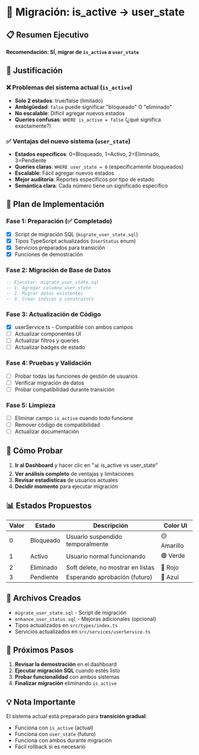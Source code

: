 # 🔄 Migración: is_active → user_state

## 📋 Resumen Ejecutivo

**Recomendación: SÍ, migrar de `is_active` a `user_state`**

## 🎯 Justificación

### ❌ Problemas del sistema actual (`is_active`)
- **Solo 2 estados**: true/false (limitado)
- **Ambigüedad**: `false` puede significar "bloqueado" O "eliminado"
- **No escalable**: Difícil agregar nuevos estados
- **Queries confusas**: `WHERE is_active = false` (¿qué significa exactamente?)

### ✅ Ventajas del nuevo sistema (`user_state`)
- **Estados específicos**: 0=Bloqueado, 1=Activo, 2=Eliminado, 3=Pendiente
- **Queries claras**: `WHERE user_state = 0` (específicamente bloqueados)
- **Escalable**: Fácil agregar nuevos estados
- **Mejor auditoría**: Reportes específicos por tipo de estado
- **Semántica clara**: Cada número tiene un significado específico

## 🚀 Plan de Implementación

### Fase 1: Preparación (✅ Completado)
- [x] Script de migración SQL (`migrate_user_state.sql`)
- [x] Tipos TypeScript actualizados (`UserStatus` enum)
- [x] Servicios preparados para transición
- [x] Funciones de demostración

### Fase 2: Migración de Base de Datos
```sql
-- Ejecutar: migrate_user_state.sql
-- 1. Agregar columna user_state
-- 2. Migrar datos existentes
-- 3. Crear índices y constraints
```

### Fase 3: Actualización de Código
- [x] userService.ts - Compatible con ambos campos
- [ ] Actualizar componentes UI
- [ ] Actualizar filtros y queries
- [ ] Actualizar badges de estado

### Fase 4: Pruebas y Validación
- [ ] Probar todas las funciones de gestión de usuarios
- [ ] Verificar migración de datos
- [ ] Probar compatibilidad durante transición

### Fase 5: Limpieza
- [ ] Eliminar campo `is_active` cuando todo funcione
- [ ] Remover código de compatibilidad
- [ ] Actualizar documentación

## 🧪 Cómo Probar

1. **Ir al Dashboard** y hacer clic en "📊 is_active vs user_state"
2. **Ver análisis completo** de ventajas y limitaciones
3. **Revisar estadísticas** de usuarios actuales
4. **Decidir momento** para ejecutar migración

## 📊 Estados Propuestos

| Valor | Estado | Descripción | Color UI |
|-------|--------|-------------|----------|
| 0     | Bloqueado | Usuario suspendido temporalmente | 🟡 Amarillo |
| 1     | Activo | Usuario normal funcionando | 🟢 Verde |
| 2     | Eliminado | Soft delete, no mostrar en listas | 🔴 Rojo |
| 3     | Pendiente | Esperando aprobación (futuro) | 🔵 Azul |

## 🔧 Archivos Creados

- `migrate_user_state.sql` - Script de migración
- `enhance_user_status.sql` - Mejoras adicionales (opcional)
- Tipos actualizados en `src/types/index.ts`
- Servicios actualizados en `src/services/userService.ts`

## 🎯 Próximos Pasos

1. **Revisar la demostración** en el dashboard
2. **Ejecutar migración SQL** cuando estés listo
3. **Probar funcionalidad** con ambos sistemas
4. **Finalizar migración** eliminando `is_active`

## 💡 Nota Importante

El sistema actual está preparado para **transición gradual**:
- Funciona con `is_active` (actual)
- Funciona con `user_state` (futuro)
- Funciona con ambos durante migración
- Fácil rollback si es necesario
